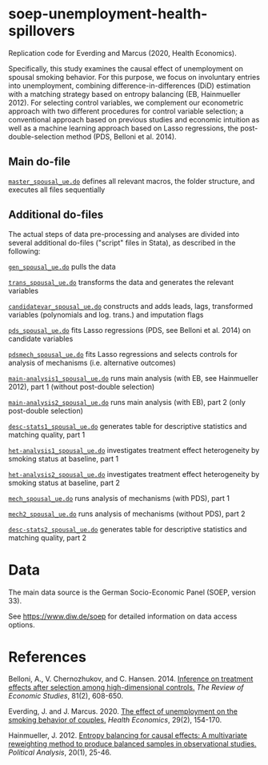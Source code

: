 # soep-unemployment-health-spillovers
Replication code for Everding and Marcus (2020, Health Economics). 

Specifically, this study examines the causal effect of unemployment on spousal smoking behavior. 
For this purpose, we focus on involuntary entries into unemployment, combining difference-in-differences (DiD) estimation with a matching strategy based on entropy balancing (EB, Hainmueller 2012). 
For selecting control variables, we complement our econometric approach with two different procedures for control variable selection; a conventional approach based on previous studies and economic intuition as well as a machine learning approach based on Lasso regressions, the post-double-selection method (PDS, Belloni et al. 2014). 

## Main do-file 
[`master_spousal_ue.do`](./master_spousal_ue.do) defines all relevant macros, the folder structure, and executes all files sequentially 

## Additional do-files 
The actual steps of data pre-processing and analyses are divided into several additional do-files ("script" files in Stata), as described in the following: 

[`gen_spousal_ue.do`](./gen_spousal_ue.do) pulls the data 

[`trans_spousal_ue.do`](./trans_spousal_ue.do) transforms the data and generates the relevant variables 

[`candidatevar_spousal_ue.do`](./candidatevar_spousal_ue.do) constructs and adds leads, lags, transformed variables (polynomials and log. trans.) and imputation flags 

[`pds_spousal_ue.do`](./pds_spousal_ue.do) fits Lasso regressions (PDS, see Belloni et al. 2014) on candidate variables 

[`pdsmech_spousal_ue.do`](./pdsmech_spousal_ue.do) fits Lasso regressions and selects controls for analysis of mechanisms (i.e. alternative outcomes) 

[`main-analysis1_spousal_ue.do`](./main-analysis1_spousal_ue.do) runs main analysis (with EB, see Hainmueller 2012), part 1 (without post-double selection) 

[`main-analysis2_spousal_ue.do`](./main-analysis2_spousal_ue.do) runs main analysis (with EB), part 2 (only post-double selection) 

[`desc-stats1_spousal_ue.do`](./desc-stats1_spousal_ue.do) generates table for descriptive statistics and matching quality, part 1 

[`het-analysis1_spousal_ue.do`](./het-analysis1_spousal_ue.do) investigates treatment effect heterogeneity by smoking status at baseline, part 1

[`het-analysis2_spousal_ue.do`](./het-analysis2_spousal_ue.do) investigates treatment effect heterogeneity by smoking status at baseline, part 2

[`mech_spousal_ue.do`](./mech_spousal_ue.do) runs analysis of mechanisms (with PDS), part 1

[`mech2_spousal_ue.do`](./mech2_spousal_ue.do) runs analysis of mechanisms (without PDS), part 2

[`desc-stats2_spousal_ue.do`](./desc-stats2_spousal_ue.do) generates table for descriptive statistics and matching quality, part 2 

# Data 
The main data source is the German Socio-Economic Panel (SOEP, version 33). 

See https://www.diw.de/soep for detailed information on data access options. 

# References 
Belloni, A., V. Chernozhukov, and C. Hansen. 2014. [Inference on treatment effects after selection among high-dimensional controls.](https://doi.org/10.1093/restud/rdt044) *The Review of Economic Studies*, 81(2), 608-650.

Everding, J. and J. Marcus. 2020. [The effect of unemployment on the smoking behavior of couples.](https://onlinelibrary.wiley.com/doi/full/10.1002/hec.3961) *Health Economics*, 29(2), 154-170.

Hainmueller, J. 2012. [Entropy balancing for causal effects: A multivariate reweighting method to produce balanced samples in observational studies.](https://doi.org/10.1093/pan/mpr025) *Political Analysis*, 20(1), 25-46.
